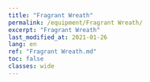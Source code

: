```yaml
---
title: "Fragrant Wreath"
permalink: /equipment/Fragrant Wreath/
excerpt: "Fragrant Wreath"
last_modified_at: 2021-01-26
lang: en
ref: "Fragrant Wreath.md"
toc: false
classes: wide
---
```


